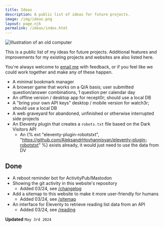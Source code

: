 ```yaml
---
title: Ideas
description: A public list of ideas for future projects.
image: /img/ideas.png
layout: page.njk
permalink: /ideas/index.html
---
```


<img src="/static/img/ideas.png" class="img-center img-fluid w100" alt="Illustration of an old computer">

This is a public list of my ideas for future projects. Additional features and improvements for my existing projects and websites are also listed here.

You're always welcome to [email me](mailto:ttntm@pm.me?subject=Ideas) with feedback, or if you feel like we could work together and make any of these happen.

- A minimal bookmark manager
- A browser game that works on a Q/A basis; user submitted question/answer combinations, 1 question per calendar day
- An offline version / desktop app for recept0r; should use a local DB
- A "bring your own API keys" desktop / mobile version for watch3r; should use a local DB
- A web graveyard for abandoned, unfinished or otherwise interrupted side projects
- An Eleventy plugin that creates a `robots.txt` file based on the Dark Visitors API
    - An {% ext "eleventy-plugin-robotstxt", "https://github.com/AleksandrHovhannisyan/eleventy-plugin-robotstxt" %} exists already, it would just need to use the data from DV

<div class="hr shadow mt2"></div>

## Done

- A reboot reminder bot for ActivityPub/Mastodon
- Showing the git activity in this website's repository
    - Added 03/24, see [/changelog](/changelog/#timeline)
- Add a sitemap to this website to make it more user-friendly for humans
    - Added 03/24, see [/sitemap](/sitemap/)
- An interface for Eleventy to retrieve reading list data from an API
    - Added 03/24, see [/reading](/reading/)

<div class="hr shadow mb1"></div>

**Updated**
`May 3rd 2024`
